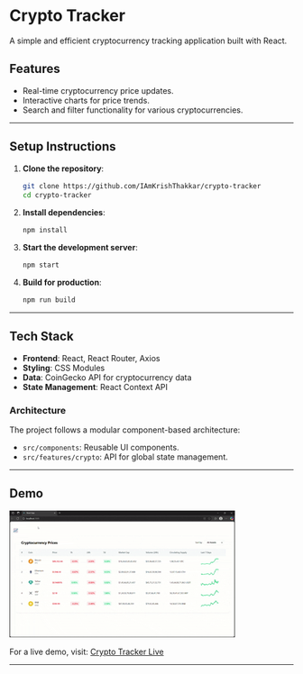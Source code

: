 # Crypto Tracker

A simple and efficient cryptocurrency tracking application built with React.

## Features
- Real-time cryptocurrency price updates.
- Interactive charts for price trends.
- Search and filter functionality for various cryptocurrencies.

---

## Setup Instructions

1. **Clone the repository**:
    ```bash
    git clone https://github.com/IAmKrishThakkar/crypto-tracker
    cd crypto-tracker
    ```

2. **Install dependencies**:
    ```bash
    npm install
    ```

3. **Start the development server**:
    ```bash
    npm start
    ```

4. **Build for production**:
    ```bash
    npm run build
    ```

---

## Tech Stack

- **Frontend**: React, React Router, Axios
- **Styling**: CSS Modules
- **Data**: CoinGecko API for cryptocurrency data
- **State Management**: React Context API

### Architecture
The project follows a modular component-based architecture:
- `src/components`: Reusable UI components.
- `src/features/crypto`: API for global state management. 

---

## Demo

![Crypto Tracker Demo](/demos/React%20App%20-%20Personal%20-%20Microsoft_%20Edge%202025-04-24%2014-31-48.gif)

For a live demo, visit: [Crypto Tracker Live](/demos/store.js%20-%20crypto-tracker%20-%20Visual%20Studio%20Code%202025-04-24%2014-34-24.mp4)

---

